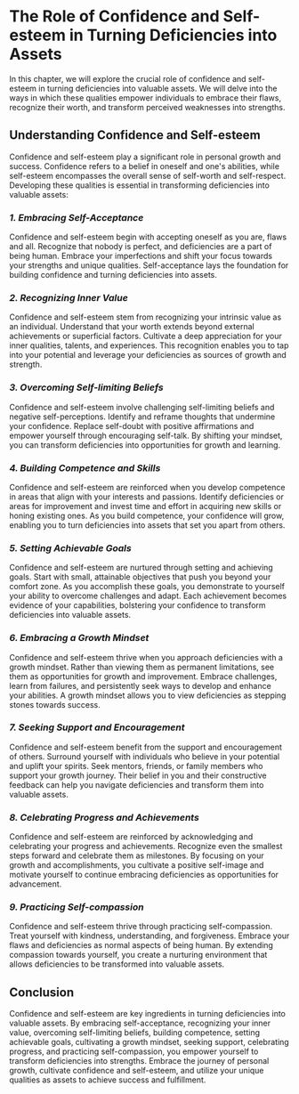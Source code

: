 The Role of Confidence and Self-esteem in Turning Deficiencies into Assets
===================================================================================

In this chapter, we will explore the crucial role of confidence and self-esteem in turning deficiencies into valuable assets. We will delve into the ways in which these qualities empower individuals to embrace their flaws, recognize their worth, and transform perceived weaknesses into strengths.

**Understanding Confidence and Self-esteem**
--------------------------------------------

Confidence and self-esteem play a significant role in personal growth and success. Confidence refers to a belief in oneself and one's abilities, while self-esteem encompasses the overall sense of self-worth and self-respect. Developing these qualities is essential in transforming deficiencies into valuable assets:

### *1. Embracing Self-Acceptance*

Confidence and self-esteem begin with accepting oneself as you are, flaws and all. Recognize that nobody is perfect, and deficiencies are a part of being human. Embrace your imperfections and shift your focus towards your strengths and unique qualities. Self-acceptance lays the foundation for building confidence and turning deficiencies into assets.

### *2. Recognizing Inner Value*

Confidence and self-esteem stem from recognizing your intrinsic value as an individual. Understand that your worth extends beyond external achievements or superficial factors. Cultivate a deep appreciation for your inner qualities, talents, and experiences. This recognition enables you to tap into your potential and leverage your deficiencies as sources of growth and strength.

### *3. Overcoming Self-limiting Beliefs*

Confidence and self-esteem involve challenging self-limiting beliefs and negative self-perceptions. Identify and reframe thoughts that undermine your confidence. Replace self-doubt with positive affirmations and empower yourself through encouraging self-talk. By shifting your mindset, you can transform deficiencies into opportunities for growth and learning.

### *4. Building Competence and Skills*

Confidence and self-esteem are reinforced when you develop competence in areas that align with your interests and passions. Identify deficiencies or areas for improvement and invest time and effort in acquiring new skills or honing existing ones. As you build competence, your confidence will grow, enabling you to turn deficiencies into assets that set you apart from others.

### *5. Setting Achievable Goals*

Confidence and self-esteem are nurtured through setting and achieving goals. Start with small, attainable objectives that push you beyond your comfort zone. As you accomplish these goals, you demonstrate to yourself your ability to overcome challenges and adapt. Each achievement becomes evidence of your capabilities, bolstering your confidence to transform deficiencies into valuable assets.

### *6. Embracing a Growth Mindset*

Confidence and self-esteem thrive when you approach deficiencies with a growth mindset. Rather than viewing them as permanent limitations, see them as opportunities for growth and improvement. Embrace challenges, learn from failures, and persistently seek ways to develop and enhance your abilities. A growth mindset allows you to view deficiencies as stepping stones towards success.

### *7. Seeking Support and Encouragement*

Confidence and self-esteem benefit from the support and encouragement of others. Surround yourself with individuals who believe in your potential and uplift your spirits. Seek mentors, friends, or family members who support your growth journey. Their belief in you and their constructive feedback can help you navigate deficiencies and transform them into valuable assets.

### *8. Celebrating Progress and Achievements*

Confidence and self-esteem are reinforced by acknowledging and celebrating your progress and achievements. Recognize even the smallest steps forward and celebrate them as milestones. By focusing on your growth and accomplishments, you cultivate a positive self-image and motivate yourself to continue embracing deficiencies as opportunities for advancement.

### *9. Practicing Self-compassion*

Confidence and self-esteem thrive through practicing self-compassion. Treat yourself with kindness, understanding, and forgiveness. Embrace your flaws and deficiencies as normal aspects of being human. By extending compassion towards yourself, you create a nurturing environment that allows deficiencies to be transformed into valuable assets.

**Conclusion**
--------------

Confidence and self-esteem are key ingredients in turning deficiencies into valuable assets. By embracing self-acceptance, recognizing your inner value, overcoming self-limiting beliefs, building competence, setting achievable goals, cultivating a growth mindset, seeking support, celebrating progress, and practicing self-compassion, you empower yourself to transform deficiencies into strengths. Embrace the journey of personal growth, cultivate confidence and self-esteem, and utilize your unique qualities as assets to achieve success and fulfillment.

